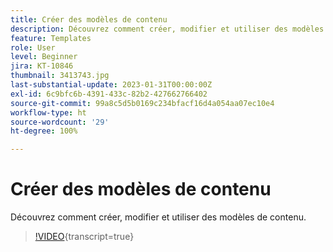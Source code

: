 ```yaml
---
title: Créer des modèles de contenu
description: Découvrez comment créer, modifier et utiliser des modèles de contenu dans Adobe Journey Optimizer (AJO).
feature: Templates
role: User
level: Beginner
jira: KT-10846
thumbnail: 3413743.jpg
last-substantial-update: 2023-01-31T00:00:00Z
exl-id: 6c9bfc6b-4391-433c-82b2-427662766402
source-git-commit: 99a8c5d5b0169c234bfacf16d4a054aa07ec10e4
workflow-type: ht
source-wordcount: '29'
ht-degree: 100%

---
```


# Créer des modèles de contenu

Découvrez comment créer, modifier et utiliser des modèles de contenu.

>[!VIDEO](https://video.tv.adobe.com/v/3418586?quality=12&learn=on&captions=fre_fr){transcript=true}
